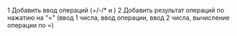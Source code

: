 1 Добавить ввод операций (+/-/* и \)
2 Добавить результат операций по нажатию на "="
(ввод 1 числа, ввод операции, ввод 2 числа, вычисление операции по =)